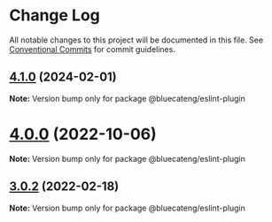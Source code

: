 # Change Log

All notable changes to this project will be documented in this file.
See [Conventional Commits](https://conventionalcommits.org) for commit guidelines.

## [4.1.0](https://github.com/bluecatengineering/eslint-packages/compare/v4.0.0...v4.1.0) (2024-02-01)

**Note:** Version bump only for package @bluecateng/eslint-plugin

# [4.0.0](https://github.com/bluecatengineering/eslint-packages/compare/v3.0.2...v4.0.0) (2022-10-06)

**Note:** Version bump only for package @bluecateng/eslint-plugin

## [3.0.2](https://github.com/bluecatengineering/eslint-packages/compare/v3.0.1...v3.0.2) (2022-02-18)

**Note:** Version bump only for package @bluecateng/eslint-plugin

